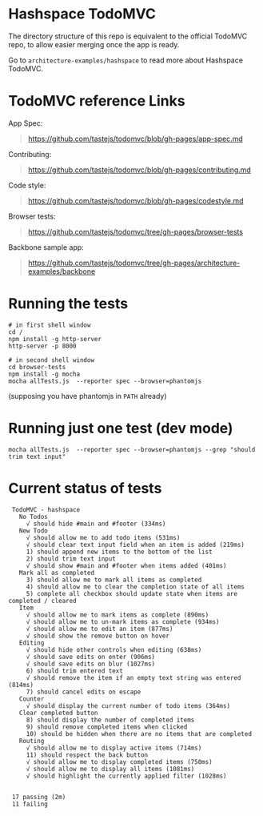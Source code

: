 Hashspace TodoMVC
=================

The directory structure of this repo is equivalent to the official TodoMVC repo, to allow easier merging
once the app is ready.

Go to `architecture-examples/hashspace` to read more about Hashspace TodoMVC.

TodoMVC reference Links
=======================

App Spec:
> https://github.com/tastejs/todomvc/blob/gh-pages/app-spec.md

Contributing:
> https://github.com/tastejs/todomvc/blob/gh-pages/contributing.md

Code style:
> https://github.com/tastejs/todomvc/blob/gh-pages/codestyle.md

Browser tests:
> https://github.com/tastejs/todomvc/tree/gh-pages/browser-tests

Backbone sample app:
> https://github.com/tastejs/todomvc/tree/gh-pages/architecture-examples/backbone


Running the tests
=================

    # in first shell window
    cd /
    npm install -g http-server
    http-server -p 8000

    # in second shell window
    cd browser-tests
    npm install -g mocha
    mocha allTests.js  --reporter spec --browser=phantomjs

(supposing you have phantomjs in `PATH` already)

Running just one test (dev mode)
================================

    mocha allTests.js  --reporter spec --browser=phantomjs --grep "should trim text input"

Current status of tests
=======================

     TodoMVC - hashspace
       No Todos
         √ should hide #main and #footer (334ms)
       New Todo
         √ should allow me to add todo items (531ms)
         √ should clear text input field when an item is added (219ms)
         1) should append new items to the bottom of the list
         2) should trim text input
         √ should show #main and #footer when items added (401ms)
       Mark all as completed
         3) should allow me to mark all items as completed
         4) should allow me to clear the completion state of all items
         5) complete all checkbox should update state when items are completed / cleared
       Item
         √ should allow me to mark items as complete (890ms)
         √ should allow me to un-mark items as complete (934ms)
         √ should allow me to edit an item (877ms)
         √ should show the remove button on hover
       Editing
         √ should hide other controls when editing (638ms)
         √ should save edits on enter (906ms)
         √ should save edits on blur (1027ms)
         6) should trim entered text
         √ should remove the item if an empty text string was entered (814ms)
         7) should cancel edits on escape
       Counter
         √ should display the current number of todo items (364ms)
       Clear completed button
         8) should display the number of completed items
         9) should remove completed items when clicked
         10) should be hidden when there are no items that are completed
       Routing
         √ should allow me to display active items (714ms)
         11) should respect the back button
         √ should allow me to display completed items (750ms)
         √ should allow me to display all items (1081ms)
         √ should highlight the currently applied filter (1028ms)


     17 passing (2m)
     11 failing
